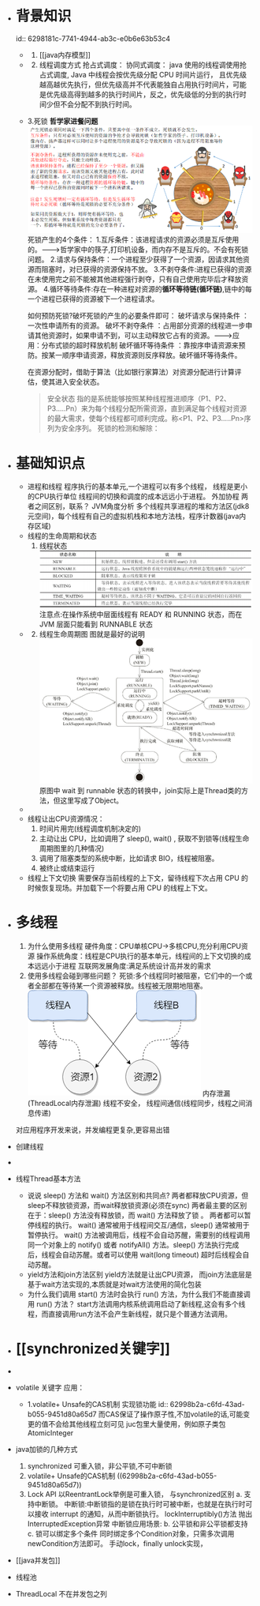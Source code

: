 - # 背景知识
  id:: 6298181c-7741-4944-ab3c-e0b6e63b53c4
	- 1. [[java内存模型]]
	- 2. 线程调度方式
	  抢占式调度：
	  协同式调度：
	  java 使用的线程调使用抢占式调度, Java 中线程会按优先级分配 CPU 时间片运行， 且优先级越高越优先执行，但优先级高并不代表能独自占用执行时间片，可能是优先级高得到越多的执行时间片，反之，优先级低的分到的执行时间少但不会分配不到执行时间。
	- 3.死锁
	  **哲学家进餐问题**
	  ![image.png](../assets/image_1654151519921_0.png) 
	  死锁产生的4个条件：
	  1.互斥条件：该进程请求的资源必须是互斥使用的。--->哲学家中的筷子,打印机设备，而内存不是互斥的。不会有死锁问题。
	  2.请求与保持条件：一个进程至少获得了一个资源，因请求其他资源而阻塞时，对已获得的资源保持不放。
	  3.不剥夺条件:进程已获得的资源在未使用完之前不能被其他进程强行剥夺，只有自己使用完毕后才释放资源。
	  4.循环等待条件:存在一种进程对资源的**循环等待链(循环链)**,链中的每一个进程已获得的资源被下一个进程请求。
	  
	  如何预防死锁?破坏死锁的产生的必要条件即可：
	  破坏请求与保持条件 ：一次性申请所有的资源。
	  破坏不剥夺条件 ：占用部分资源的线程进一步申请其他资源时，如果申请不到，可以主动释放它占有的资源。--->应用：分布式锁的超时释放机制
	  破坏循环等待条件 ：靠按序申请资源来预防。按某一顺序申请资源，释放资源则反序释放。破坏循环等待条件。
	  
	  
	  在资源分配时，借助于算法（比如银行家算法）对资源分配进行计算评估，使其进入安全状态。
	  
	  >安全状态 指的是系统能够按照某种线程推进顺序（P1、P2、P3.....Pn）来为每个线程分配所需资源，直到满足每个线程对资源的最大需求，使每个线程都可顺利完成。称<P1、P2、P3.....Pn>序列为安全序列。
	  死锁的检测和解除：
- # 基础知识点
	- 进程和线程
	  程序执行的基本单元,一个进程可以有多个线程，
	  线程是更小的CPU执行单位
	  线程间的切换和调度的成本远远小于进程。
	  外加协程
	  两者之间区别，联系？
	  JVM角度分析
	  多个线程共享进程的堆和方法区(jdk8元空间)，每个线程有自己的虚拟机栈和本地方法栈，程序计数器(java内存区域)
	- 线程的生命周期和状态
	  1. 线程状态
	  ![image.png](../assets/image_1654136820182_0.png)
	  注意点:在操作系统中层面线程有 READY 和 RUNNING 状态，而在 JVM 层面只能看到 RUNNABLE 状态
	- 2. 线程生命周期图
	  图就是最好的说明
	  ![image.png](../assets/image_1654136846423_0.png)
	  原图中 wait 到 runnable 状态的转换中，join实际上是Thread类的方法，但这里写成了Object。
	-
	- 线程让出CPU资源情况：
	  1. 时间片用完(线程调度机制决定的)  
	  2. 主动让出 CPU，比如调用了 sleep(), wait() , 获取不到锁等(线程生命周期图里的几种情况)
	  3. 调用了阻塞类型的系统中断，比如请求 BIO，线程被阻塞。
	  5. 被终止或结束运行
	- 线程上下文切换
	  需要保存当前线程的上下文，留待线程下次占用 CPU 的时候恢复现场。并加载下一个将要占用 CPU 的线程上下文。
- # 多线程
  1. 为什么使用多线程
  硬件角度：CPU单核CPU->多核CPU,充分利用CPU资源
  操作系统角度：线程是CPU执行的基本单元，线程间的上下文切换的成本远远小于进程
  互联网发展角度:满足系统设计高并发的需求
  2. 使用多线程会碰到哪些问题？
  死锁:多个线程同时被阻塞，它们中的一个或者全部都在等待某一个资源被释放。线程被无限期地阻塞。
  ![image.png](../assets/image_1654138306792_0.png) 
  内存泄漏(ThreadLocal内存泄漏)
  线程不安全，
  线程间通信(线程同步，线程之间消息传递)
  
  对应用程序开发来说，并发编程更复杂,更容易出错
- 创建线程
-
- 线程Thread基本方法
	- 说说 sleep() 方法和 wait() 方法区别和共同点?
	  两者都释放CPU资源，但sleep不释放锁资源，而wait释放锁资源(必须在sync)
	  两者最主要的区别在于：sleep() 方法没有释放锁，而 wait() 方法释放了锁 。
	  两者都可以暂停线程的执行。
	  wait() 通常被用于线程间交互/通信，sleep() 通常被用于暂停执行。
	  wait() 方法被调用后，线程不会自动苏醒，需要别的线程调用同一个对象上的 notify() 或者 notifyAll() 方法。sleep() 方法执行完成后，线程会自动苏醒。或者可以使用 wait(long timeout) 超时后线程会自动苏醒。
	- yield方法和join方法区别
	  yield方法就是让出CPU资源，
	  而join方法底层是基于wait方法实现的,本质就是对wait方法使用的简化包装
	- 为什么我们调用 start() 方法时会执行 run() 方法，为什么我们不能直接调用 run() 方法？
	  start方法调用内核系统调用启动了新线程,这会有多个线程，而直接调用run方法不会产生新线程，就只是个普通方法调用。
- # [[synchronized关键字]]
-
- volatile 关键字
  应用：
	- 1.volatile+ Unsafe的CAS机制 实现锁功能 
	  id:: 62998b2a-c6fd-43ad-b055-9451d80a65d7
	  而CAS保证了操作原子性,不加volatile的话,可能变更的值不会给其他线程立刻可见
	  juc包里大量使用，例如原子类包AtomicInteger
- java加锁的几种方式
  
  1. synchronized
  可重入锁，非公平锁,不可中断锁
  2. volatile+ Unsafe的CAS机制 ((62998b2a-c6fd-43ad-b055-9451d80a65d7)) 
  3. Lock API
  以ReentrantLock举例是可重入锁，
  与synchronized区别
  a. 支持中断锁。
  中断锁:中断锁指的是锁在执行时可被中断，也就是在执行时可以接收 interrupt 的通知，从而中断锁执行。
  lockInterruptibly()方法 抛出InterruptedException异常
  中断锁应用场景:
  b. 公平锁和非公平锁都支持
  c. 锁可以绑定多个条件
  同时绑定多个Condition对象，只需多次调用newCondition方法即可。
  手动lock，finally unlock实现，
- [[java并发包]]
- 线程池
- ThreadLocal 
  不在并发包之列